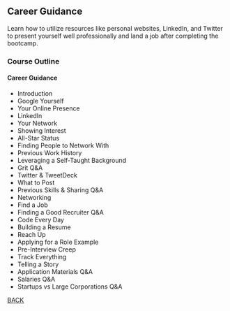 ## Career Guidance
Learn how to utilize resources like personal websites, LinkedIn, and Twitter to present yourself well professionally and land a job after completing the bootcamp.

### Course Outline
#### Career Guidance
- Introduction
- Google Yourself
- Your Online Presence
- LinkedIn
- Your Network
- Showing Interest
- All-Star Status
- Finding People to Network With
- Previous Work History
- Leveraging a Self-Taught Background
- Grit Q&A
- Twitter & TweetDeck
- What to Post
- Previous Skills & Sharing Q&A
- Networking
- Find a Job
- Finding a Good Recruiter Q&A
- Code Every Day
- Building a Resume
- Reach Up
- Applying for a Role Example
- Pre-Interview Creep
- Track Everything
- Telling a Story
- Application Materials Q&A
- Salaries Q&A
- Startups vs Large Corporations Q&A

[BACK](./README.md)